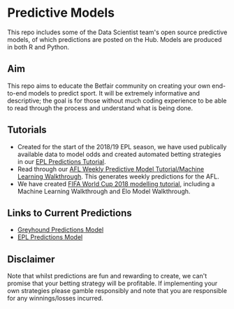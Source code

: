 # Predictive Models
This repo includes some of the Data Scientist team's open source predictive models, of which predictions are posted on the Hub. Models are produced in both R and Python.

## Aim
This repo aims to educate the Betfair community on creating your own end-to-end models to predict sport. It will be extremely informative and descriptive; the goal is for those without much coding experience to be able to read through the process and understand what is being done.

## Tutorials
* Created for the start of the 2018/19 EPL season, we have used publically available data to model odds and created automated betting strategies in our [EPL Predictions Tutorial](https://github.com/betfair-datascientists/Predictive-Models/tree/master/EPL-Predictions-Model).
* Read through our [AFL Weekly Predictive Model Tutorial/Machine Learning Walkthrough](https://github.com/betfair-datascientists/Predictive-Models/tree/master/AFL-Weekly-Predictive-Model). This generates weekly predictions for the AFL.
* We have created [FIFA World Cup 2018 modelling tutorial](https://github.com/betfair-datascientists/Predictive-Models/tree/master/World-Cup-2018), including a Machine Learning Walkthrough and Elo Model Walkthrough.

## Links to Current Predictions
* [Greyhound Predictions Model](https://www.betfair.com.au/hub/tools/models/greyhound-ratings-model/)
* [EPL Predictions Model](https://www.betfair.com.au/hub/tools/models/epl-predictions-model/)

## Disclaimer
Note that whilst predictions are fun and rewarding to create, we can't promise that your betting strategy will be profitable. If implementing your own strategies please gamble responsibly and note that you are responsible for any winnings/losses incurred.
